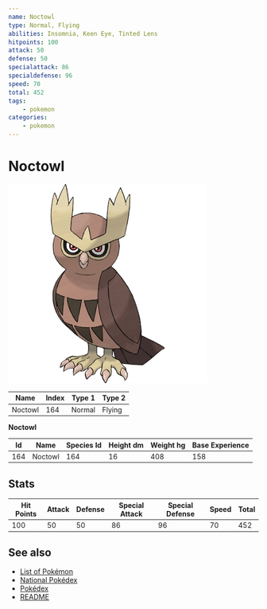 ```yaml
---
name: Noctowl
type: Normal, Flying
abilities: Insomnia, Keen Eye, Tinted Lens
hitpoints: 100
attack: 50
defense: 50
specialattack: 86
specialdefense: 96
speed: 70
total: 452
tags:
    - pokemon
categories:
    - pokemon
---
```


# Noctowl


![Noctowl](images/164.png)

| **Name** | **Index** | **Type 1** | **Type 2** |
|----|----|----|----|
| Noctowl | 164 | Normal | Flying  |

**Noctowl** 




| **Id** | **Name** | **Species Id** | **Height dm** | **Weight hg** | **Base Experience** |
|--------|----------|----------------|------------|------------|---------------------|
| 164 | Noctowl | 164 | 16 | 408 | 158 |



## Stats

| **Hit Points** | **Attack** | **Defense** | **Special Attack** | **Special Defense** | **Speed** | **Total** |
|----------------|------------|-------------|--------------------|---------------------|-----------|-----------|
| 100 | 50 | 50 | 86 | 96 | 70 | 452 |

## See also

- [List of Pokémon](../pokemon.md)
- [National Pokédex](../national_pokedex.md)
- [Pokédex](../pokedex.md)
- [README](../README.md)
